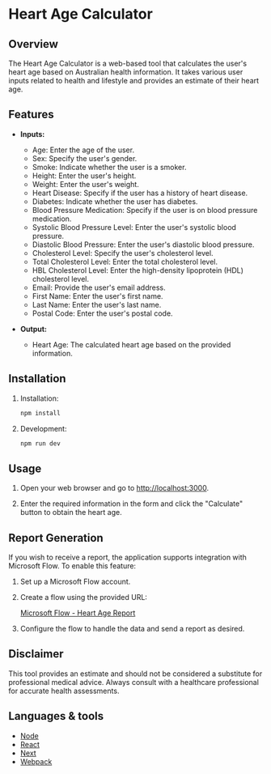 # Heart Age Calculator

## Overview

The Heart Age Calculator is a web-based tool that calculates the user's heart age based on Australian health information. It takes various user inputs related to health and lifestyle and provides an estimate of their heart age.

## Features

- **Inputs:**
  - Age: Enter the age of the user.
  - Sex: Specify the user's gender.
  - Smoke: Indicate whether the user is a smoker.
  - Height: Enter the user's height.
  - Weight: Enter the user's weight.
  - Heart Disease: Specify if the user has a history of heart disease.
  - Diabetes: Indicate whether the user has diabetes.
  - Blood Pressure Medication: Specify if the user is on blood pressure medication.
  - Systolic Blood Pressure Level: Enter the user's systolic blood pressure.
  - Diastolic Blood Pressure: Enter the user's diastolic blood pressure.
  - Cholesterol Level: Specify the user's cholesterol level.
  - Total Cholesterol Level: Enter the total cholesterol level.
  - HBL Cholesterol Level: Enter the high-density lipoprotein (HDL) cholesterol level.
  - Email: Provide the user's email address.
  - First Name: Enter the user's first name.
  - Last Name: Enter the user's last name.
  - Postal Code: Enter the user's postal code.

- **Output:**
  - Heart Age: The calculated heart age based on the provided information.

## Installation

1. Installation:

   ```bash
   npm install
   ```

2. Development:

   ```bash
   npm run dev
   ```

## Usage

1. Open your web browser and go to [http://localhost:3000](http://localhost:3000).

2. Enter the required information in the form and click the "Calculate" button to obtain the heart age.

## Report Generation

If you wish to receive a report, the application supports integration with Microsoft Flow. To enable this feature:

1. Set up a Microsoft Flow account.

2. Create a flow using the provided URL:

   [Microsoft Flow - Heart Age Report](<https://prod-07.australiasoutheast.logic.azure.com:443/workflows/7029692bc9c7478bb177c7f2669e5f40/triggers/manual/paths/invoke?api-version=2016-06-01&sp=%2Ftriggers%2Fmanual%2Frun&sv=1.0&sig=yX289pvxnzb74V5Mmc-zBFyDiYJMB62bN9wZkcmCwrE>)

3. Configure the flow to handle the data and send a report as desired.

## Disclaimer

This tool provides an estimate and should not be considered a substitute for professional medical advice. Always consult with a healthcare professional for accurate health assessments.

## Languages & tools

- [Node](https://nodejs.org/en/)
- [React](https://reactjs.org/)
- [Next](https://reactjs.org/)
- [Webpack](https://webpack.js.org/)